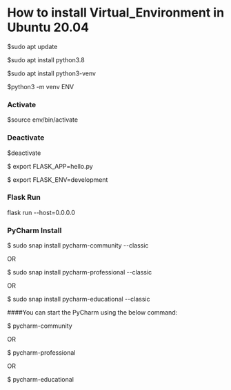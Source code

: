 # How to install Virtual_Environment in Ubuntu 20.04

$sudo apt update

$sudo apt install python3.8

$sudo apt install python3-venv

 $python3 -m venv ENV
 
 ### Activate
 $source env/bin/activate
 
 ### Deactivate
 $deactivate


$ export FLASK_APP=hello.py

$ export FLASK_ENV=development

### Flask Run
flask run --host=0.0.0.0

### PyCharm Install
$ sudo snap install pycharm-community --classic

OR

$ sudo snap install pycharm-professional --classic

OR

$ sudo snap install pycharm-educational --classic

####You can start the PyCharm using the below command: 

$ pycharm-community

OR

$ pycharm-professional

OR

$ pycharm-educational

